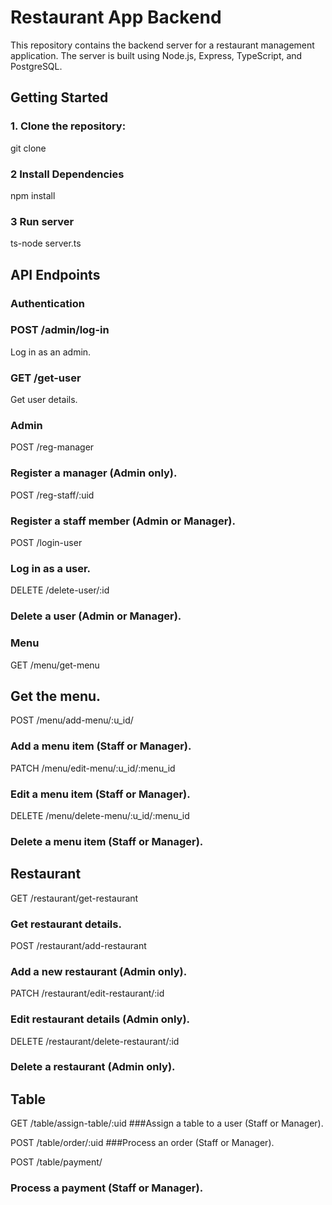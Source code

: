 # Restaurant App Backend

This repository contains the backend server for a restaurant management application. The server is built using Node.js, Express, TypeScript, and PostgreSQL.

## Getting Started

### 1. **Clone the repository:**
   git clone <repository-url>
### 2 **Install Dependencies**
   npm install
### 3 **Run server**
   ts-node server.ts
## API Endpoints
### Authentication

### POST /admin/log-in
 Log in as an admin.

### GET /get-user
Get user details.

### Admin
POST /reg-manager

### Register a manager (Admin only).
POST /reg-staff/:uid

### Register a staff member (Admin or Manager).
POST /login-user

### Log in as a user.
DELETE /delete-user/:id

### Delete a user (Admin or Manager).

### Menu
GET /menu/get-menu

## Get the menu.

POST /menu/add-menu/:u_id/
### Add a menu item (Staff or Manager).

PATCH /menu/edit-menu/:u_id/:menu_id
### Edit a menu item (Staff or Manager).

DELETE /menu/delete-menu/:u_id/:menu_id
### Delete a menu item (Staff or Manager).

## Restaurant
GET /restaurant/get-restaurant
### Get restaurant details.

POST /restaurant/add-restaurant
### Add a new restaurant (Admin only).

PATCH /restaurant/edit-restaurant/:id
### Edit restaurant details (Admin only).

DELETE /restaurant/delete-restaurant/:id
### Delete a restaurant (Admin only).
## Table

GET /table/assign-table/:uid
###Assign a table to a user (Staff or Manager).

POST /table/order/:uid
###Process an order (Staff or Manager).

POST /table/payment/
### Process a payment (Staff or Manager).   
